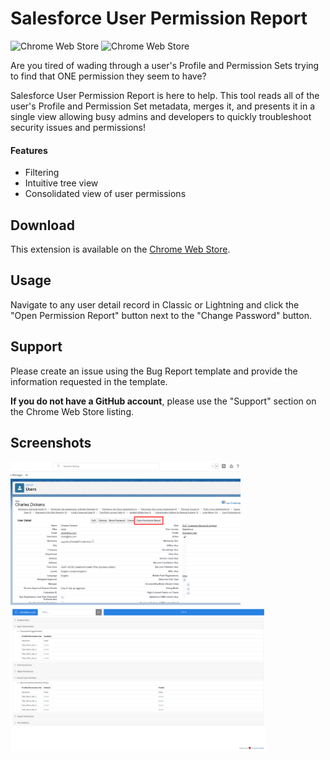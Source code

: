 # Salesforce User Permission Report

![Chrome Web Store](https://img.shields.io/chrome-web-store/v/gkibdicghcpcikhjpgjoijpobdipklnp?style=flat-square)
![Chrome Web Store](https://img.shields.io/chrome-web-store/users/gkibdicghcpcikhjpgjoijpobdipklnp)

Are you tired of wading through a user's Profile and Permission Sets trying to find that ONE permission they seem to have?

Salesforce User Permission Report is here to help. This tool reads all of the user's Profile and Permission Set metadata, merges it, and presents it in a single view allowing busy admins and developers to quickly troubleshoot security issues and permissions!

#### Features
 - Filtering
 - Intuitive tree view
 - Consolidated view of user permissions

## Download

This extension is available on the [Chrome Web Store](https://chrome.google.com/webstore/detail/salesforce-user-permissio/gkibdicghcpcikhjpgjoijpobdipklnp).

## Usage

Navigate to any user detail record in Classic or Lightning and click the "Open Permission Report" button next to the "Change Password" button.

## Support

Please create an issue using the Bug Report template and provide the information requested in the template.

**If you do not have a GitHub account**, please use the "Support" section on the Chrome Web Store listing.

## Screenshots

<p>
    <img src="branding/user-detail-screenshot.jpg" height="230">
    <img src="branding/filter-screenshot.png" height="230">
</p>